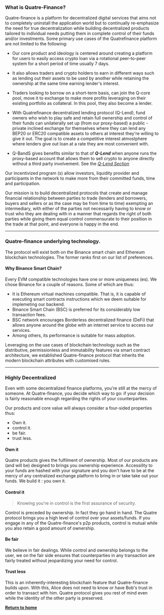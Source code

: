 
### What is Quatre-Finance?
Quatre-finance is a platform for decentralized digital services that aims not to completely uninstall the application world but to continually re-emphasize the need for true decentralization while building decentralized products tailored to individual needs putting them in complete control of their funds and/or investments. Some primary use cases of the Quatrefinance platform are not limited to the following:

- Our core product and ideology is centered around creating a platform for users to easily access crypto loan via a rotational peer-to-peer system for a short period of time usually 7 days.

- It also allows traders and crypto holders to earn in different ways such as lending out their assets to be used by another while retaining the ownership at the same time earning lender's interest.

- Traders looking to borrow on a short-term basis, can join the Q-core pool, move it to exchange to make more profits leveraging on their existing portfolio as collateral. In this pool, they also become a lender.

- With Quatrefinance decentralized lending protocol (Q-Lend), fund owners who wish to play safe and retain full ownership and control of their funds can unilaterally set up (from our proxy-based) a public - private inclined exchange for themselves where they can lend any BEP20 or ERC20 compatible assets to others at interest they're willing to give it out. The goal is to create a competitive interest atmostphere where lenders give out loan at a rate they are most convenient with. 

- Q-BandS gives benefits similar to that of _**Q-Lend**_ when anyone runs the proxy-based account that allows them to sell crypto to anyone directly without a third party involvement. See the _[Q-Lend Section](https://github.com/Quatre-Finance/Q-paper/blob/main/q_lend/QLend.md#quatre-landb-q-landb)_

Our incentivized program (s) allow investors, liquidity provider and participants in the network to make more from their committed funds, time and participation.

Our mission is to build decentralized protocols that create and manage financial relationship between parties to trade (lenders and borrowers, buyers and sellers or as the case may be from time to time) exempting an intermediary, with either of the parties not necessarily having to know or trust who they are dealing with in a manner that regards the right of both parties while giving them equal control commensurate to their position in the trade at that point, and everyone is happy in the end. 

----------------------------

### Quatre-finance underlying technology.
The protocol will exist both on the Binance smart chain and Ethereum blockchain technologies. The former ranks first on our list of preferences.

#### Why Binance Smart Chain?
Every EVM compatible technologies have one or more uniqueness (es). We chose Binance for a couple of reasons. Some of which are thus: 

* It is Ethereum virtual machines compatible. That is, it is capable of executing smart contracts instructions which we deem suitable for implemeting our backend.
* Binance Smart Chain (BSC) is preferred for its considerably low transaction fees.
* BSC network encourages Borderless decentralized finance (DeFi) that allows anyone around the globe with an internet service to access our services.
* Among others, its performance is suitable for mass adoption.

Leveraging on the use cases of blockchain technology such as the distributive, permissionless and immutability features via smart contract architecture, we established Quatre-finance protocol that inherits the modern blockchain attributes with customised rules.

-----------------------

###  Highly Decentralized
Even with some decentralized finance platforms, you're still at the mercy of someone. At Quatre-finance, you decide which way to go: if your decision is fairly reasonable enough regarding the rights of your counterparties.

Our products and core value will always consider a four-sided properties thus:
- Own it.
- control it.
- be fair.
- trust less.


#### Own it
Quatre products gives the fulfilment of ownership. Most of our products are (and will be) designed to brings you ownership experience. Accessility to your funds are hashed with your signature and you don't have to be at the mercy of any centralized exchange platform to bring in or take take out your funds. We build it : you own it.

#### Control it
> Knowing you're in control is the first assurance of security.

Control is preceded by ownership. In fact they go hand in hand. The Quatre protocol brings you a high level of control over your assets/funds. If you engage in any of the Quatre-finance's p2p products, control is mutual while you also retain a good amount of ownership.

#### Be fair
We believe in fair dealings. While control and ownership belongs to the user, we on the fair side ensures that counterparties in any transaction are fairly treated without jeopardizing your need for control.

#### Trust less
This is an inherently-interesting blockchain feature that Quatre-finance builds upon. With this, Alice does not need to know or have Bob's trust in order to transact with him. Quatre protocol gives you rest of mind even while the identity of the other party is preserved.

**[Return to home](https://github.com/Quatre-Finance/Q-paper#concept-overview)**
